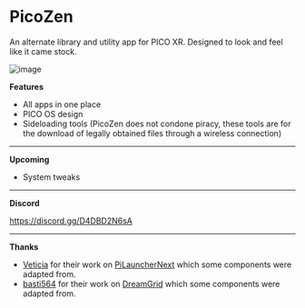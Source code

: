#   PicoZen
An alternate library and utility app for PICO XR. Designed to look and feel like it came stock.

![image](https://user-images.githubusercontent.com/22575741/237024433-783b7aee-b855-4c83-acac-31be40d3ff91.png)

**Features**
- All apps in one place
- PICO OS design
- Sideloading tools (PicoZen does not condone piracy, these tools are for the download of legally obtained files through a wireless connection)

----

**Upcoming**
- System tweaks

----

**Discord**

https://discord.gg/D4DBD2N6sA

----

**Thanks**
- [Veticia](https://github.com/Veticia) for their work on [PiLauncherNext](https://github.com/Veticia/PiLauncherNext) which some components were adapted from.
- [basti564](https://github.com/basti564) for their work on [DreamGrid](https://github.com/basti564/DreamGrid) which some components were adapted from.
